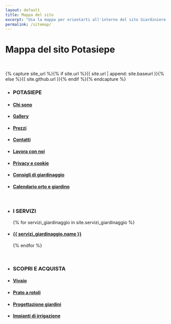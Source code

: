 ```yaml
---
layout: default
title: Mappa del sito
excerpt: "Usa la mappa per orientarti all'interno del sito Giardiniere Potasiepe. Trova gli argomenti che cercavi, ottieni supporto per i nostri servizi di giardinaggio."
permalink: /sitemap/
---
```

# Mappa del sito Potasiepe

<br/>

{% capture site_url %}{% if site.url %}{{ site.url | append: site.baseurl }}{% else %}{{ site.github.url }}{% endif %}{% endcapture %}

<ul>
  <li><h3>POTASIEPE</h3></li>
  <li>
    <h4>
      	<a class="page-link" href="/chi-sono/" title="Chi sono"> Chi sono </a>
    </h4>
  </li>
  <li>
    <h4>
        <a class="page-link" href="/gallery/" title="Foto Gallery"> Gallery </a>
    </h4>
  </li>
  <li>
    <h4>
        <a class="page-link" href="/prezzi/" title="Prezzi"> Prezzi </a>
    </h4>
  </li>
  <li>
    <h4>
        <a class="page-link" href="/contatti/" title="Contatti"> Contatti </a>
    </h4>
  </li>
  <li>
    <h4>
        <a class="page-link" href="/lavora-con-noi/" title="Opportunità di lavoro"> Lavora con noi </a>
    </h4>
  </li>
  <li>
    <h4>
        <a class="page-link" href="/cookie/" title="Privacy e cookie"> Privacy e cookie </a>
    </h4>
  </li>
  <li>
    <h4>
        <a class="page-link" href="/consigli-di-giardinaggio/" title="Blog"> Consigli di giardinaggio </a>
    </h4>
  </li>
  <li>
    <h4>
        <a class="page-link" href="/calendario-di-giardinaggio/" title="Calendario orto e giardino"> Calendario orto e giardino </a>
    </h4>
  </li>
</ul>

<br/>

<ul>
  <li><h3>I SERVIZI</h3></li>
	{% for servizi_giardinaggio in site.servizi_giardinaggio %}
		<li>
      <h4>
			<a class="page-link" href="{{ site.baseurl }}{{ servizi_giardinaggio.url }}" title="{{ servizi_giardinaggio.name }}">{{ servizi_giardinaggio.name }}</a>
      </h4>
    </li>
	{% endfor %}
</ul>

<br/>

<ul>
  <li><h3>SCOPRI E ACQUISTA</h3></li>
    <li>
      <h4>
      <a class="page-link" href="/vivaio/" title="Vivaio"> Vivaio </a>
      </h4>
    </li>
    <li>
      <h4>
      <a class="page-link" href="/prato-a-rotoli/" title=" Prato a rotoli"> Prato a rotoli </a>
      </h4>
    </li>
    <li>
      <h4>
      <a class="page-link" href="/progettazione-giardini/" title="Progettazione giardini"> Progettazione giardini </a>
      </h4>
    </li>
    <li>
      <h4>
      <a class="page-link" href="/impianti-di-irrigazione/" title="Impianti di irrigazione"> Impianti di irrigazione </a>
      </h4>
    </li>
</ul>

<br/>
